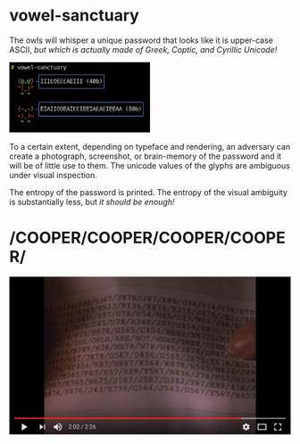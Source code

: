 # vowel-sanctuary

The owls will whisper a unique password that looks like it is upper-case ASCII,
_but which is actually made of Greek, Coptic, and Cyrillic Unicode!_

<img src="https://raw.githubusercontent.com/edwardspeyer/vowel-sanctuary/master/images/screenshot.png" width="50%">

To a certain extent, depending on typeface and rendering,
an adversary can create a photograph, screenshot, or brain-memory of the password and
it will be of little use to them.
The unicode values of the glyphs are ambiguous under visual inspection.

The entropy of the password is printed.
The entropy of the visual ambiguity is substantially less,
but _it should be enough!_

# /COOPER/COOPER/COOPER/COOPER/

<a href="https://youtu.be/mbi7rq-TSk8?t=114"><img src="https://raw.githubusercontent.com/edwardspeyer/vowel-sanctuary/master/images/youtube.jpg" alt="THE OWLS ARE NOT WHAT THEY SEEM" width="640"></a>
